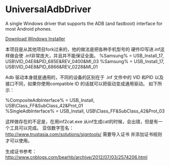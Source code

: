 UniversalAdbDriver
==================

A single Windows driver that supports the ADB (and fastboot) interface for most Android phones.


[Download Windows Installer](http://download.clockworkmod.com/test/UniversalAdbDriverSetup.msi)

本项目是从其他项目fork过来的，他的做法是把各种手机型号的 硬件ID写进.inf这样做会使 .inf非常庞大，并且并不能保证全面。
%Samsung%     = USB_Install_17, USB\VID_04E8&PID_685E&REV_0400&MI_03
%Samsung%     = USB_Install_17, USB\VID_04E8&PID_6866&REV_0228&MI_01


Adb 驱动本身就是通用的，不同的设备的区别在于 .inf 文件中的 VID 和PID 以及接口不同，如果你使用compatible ID 的话就可以把驱动变成通用驱动。
如下所示：

%CompositeAdbInterface% = USB_Install, USB\Class_FF&SubClass_42&Prot_01  
%SingleAdbInterface% = USB_Install, USB\Class_FF&SubClass_42&Prot_03

这样做存在的不足是，在用inf2cat.exe 从inf生成cat的时候，会出错，但是有一个工具可以完成。
亚信数字签名：http://www.trustasia.com/solutions/signtools/ 
需要导入证书 并添加证书规则才可以使用。

生成证书参考：
http://www.cnblogs.com/bearhb/archive/2012/07/03/2574206.html


